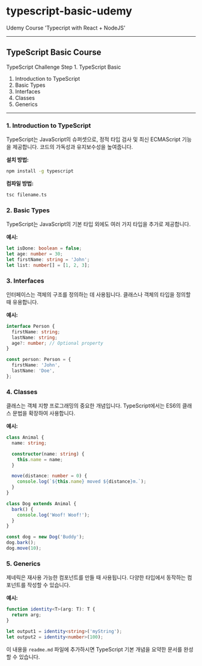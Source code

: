 # typescript-basic-udemy

Udemy Course 'Typecript with React + NodeJS'

---

## TypeScript Basic Course

TypeScript Challenge Step 1. TypeScript Basic

1. Introduction to TypeScript
2. Basic Types
3. Interfaces
4. Classes
5. Generics

---

### 1. Introduction to TypeScript

TypeScript는 JavaScript의 슈퍼셋으로, 정적 타입 검사 및 최신 ECMAScript 기능을 제공합니다. 코드의 가독성과 유지보수성을 높여줍니다.

**설치 방법:**

```sh
npm install -g typescript
```

**컴파일 방법:**

```sh
tsc filename.ts
```

### 2. Basic Types

TypeScript는 JavaScript의 기본 타입 외에도 여러 가지 타입을 추가로 제공합니다.

**예시:**

```typescript
let isDone: boolean = false;
let age: number = 30;
let firstName: string = 'John';
let list: number[] = [1, 2, 3];
```

### 3. Interfaces

인터페이스는 객체의 구조를 정의하는 데 사용됩니다. 클래스나 객체의 타입을 정의할 때 유용합니다.

**예시:**

```typescript
interface Person {
  firstName: string;
  lastName: string;
  age?: number; // Optional property
}

const person: Person = {
  firstName: 'John',
  lastName: 'Doe',
};
```

### 4. Classes

클래스는 객체 지향 프로그래밍의 중요한 개념입니다. TypeScript에서는 ES6의 클래스 문법을 확장하여 사용합니다.

**예시:**

```typescript
class Animal {
  name: string;

  constructor(name: string) {
    this.name = name;
  }

  move(distance: number = 0) {
    console.log(`${this.name} moved ${distance}m.`);
  }
}

class Dog extends Animal {
  bark() {
    console.log('Woof! Woof!');
  }
}

const dog = new Dog('Buddy');
dog.bark();
dog.move(10);
```

### 5. Generics

제네릭은 재사용 가능한 컴포넌트를 만들 때 사용됩니다. 다양한 타입에서 동작하는 컴포넌트를 작성할 수 있습니다.

**예시:**

```typescript
function identity<T>(arg: T): T {
  return arg;
}

let output1 = identity<string>('myString');
let output2 = identity<number>(100);
```

이 내용을 `readme.md` 파일에 추가하시면 TypeScript 기본 개념을 요약한 문서를 완성할 수 있습니다.

```

```
